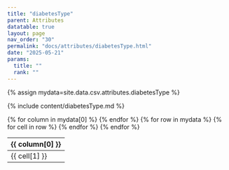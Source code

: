 ```yaml
---
title: "diabetesType"
parent: Attributes
datatable: true
layout: page
nav_order: "30"
permalink: "docs/attributes/diabetesType.html"
date: "2025-05-21"
params:
  title: ""
  rank: ""
---
```

{% assign mydata=site.data.csv.attributes.diabetesType %} 

{% include content/diabetesType.md %}

<table id="myTable" class="display" style="width:100%">
    <thead>
    {% for column in mydata[0] %}
        <th>{{ column[0] }}</th>
    {% endfor %}
    </thead>
    <tbody>
    {% for row in mydata %}
        <tr>
        {% for cell in row %}
            <td>{{ cell[1] }}</td>
        {% endfor %}
        </tr>
    {% endfor %}
    </tbody>
</table>
<script type="text/javascript">
  $(document).ready(function () {
    $('#myTable').DataTable({
      responsive: true,
      deferRender: false,
      paging: false,
      order: [],
    });
  });
</script>
